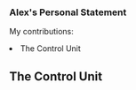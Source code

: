 ### Alex's Personal Statement ###

My contributions:
    <li> The Control Unit


## The Control Unit ##